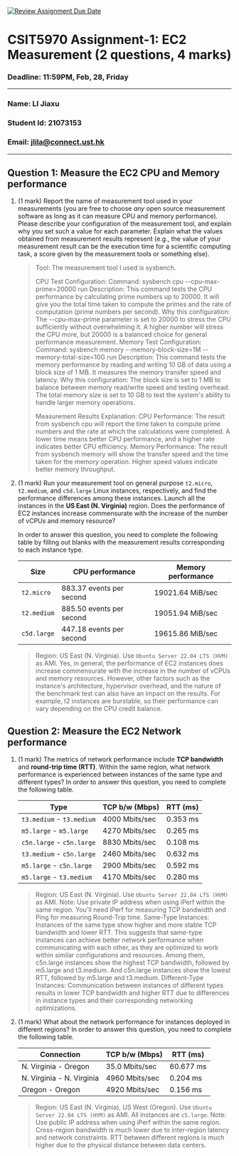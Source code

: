 [![Review Assignment Due Date](https://classroom.github.com/assets/deadline-readme-button-22041afd0340ce965d47ae6ef1cefeee28c7c493a6346c4f15d667ab976d596c.svg)](https://classroom.github.com/a/IAASVEAZ)
# CSIT5970 Assignment-1: EC2 Measurement (2 questions, 4 marks)

### Deadline: 11:59PM, Feb, 28, Friday

---

### Name: LI Jiaxu
### Student Id: 21073153
### Email: jlila@connect.ust.hk

---

## Question 1: Measure the EC2 CPU and Memory performance

1. (1 mark) Report the name of measurement tool used in your measurements (you are free to choose *any* open source measurement software as long as it can measure CPU and memory performance). Please describe your configuration of the measurement tool, and explain why you set such a value for each parameter. Explain what the values obtained from measurement results represent (e.g., the value of your measurement result can be the execution time for a scientific computing task, a score given by the measurement tools or something else).

    > Tool: The measurement tool I used is sysbench.
    >
    > CPU Test Configuration:
    > Command: sysbench cpu --cpu-max-prime=20000 run
    > Description: This command tests the CPU performance by calculating prime numbers up to 20000. It will give you the total time taken to compute the primes and the rate of computation (prime numbers per second).
    > Why this configuration: The --cpu-max-prime parameter is set to 20000 to stress the CPU sufficiently without overwhelming it. A higher number will stress the CPU more, but 20000 is a balanced choice for general performance measurement.
    > Memory Test Configuration:
    > Command: sysbench memory --memory-block-size=1M --memory-total-size=10G run
    > Description: This command tests the memory performance by reading and writing 10 GB of data using a block size of 1 MB. It measures the memory transfer speed and latency.
    > Why this configuration: The block size is set to 1 MB to balance between memory read/write speed and testing overhead. The total memory size is set to 10 GB to test the system's ability to handle larger memory operations.
    >
    > Measurement Results Explanation:
    > CPU Performance: The result from sysbench cpu will report the time taken to compute prime numbers and the rate at which the calculations were completed. A lower time means better CPU performance, and a higher rate indicates better CPU efficiency.
    > Memory Performance: The result from sysbench memory will show the transfer speed and the time taken for the memory operation. Higher speed values indicate better memory throughput.

2. (1 mark) Run your measurement tool on general purpose `t2.micro`, `t2.medium`, and `c5d.large` Linux instances, respectively, and find the performance differences among these instances. Launch all the instances in the **US East (N. Virginia)** region. Does the performance of EC2 instances increase commensurate with the increase of the number of vCPUs and memory resource?

    In order to answer this question, you need to complete the following table by filling out blanks with the measurement results corresponding to each instance type.

    | Size        | CPU performance | Memory performance |
    | ----------- | --------------- | ------------------ |
    | `t2.micro` | 883.37 events per second | 19021.64 MiB/sec |
    | `t2.medium`  | 885.50 events per second | 19051.94 MiB/sec |
    | `c5d.large` | 447.18 events per second | 19615.86 MiB/sec |

    > Region: US East (N. Virginia). Use `Ubuntu Server 22.04 LTS (HVM)` as AMI.
    > Yes, in general, the performance of EC2 instances does increase commensurate with the increase in the number of vCPUs and memory resources. However, other factors such as the instance's architecture, hypervisor overhead, and the nature of the benchmark test can also have an impact on the results. For example, t2 instances are burstable, so their performance can vary depending on the CPU credit balance.

## Question 2: Measure the EC2 Network performance

1. (1 mark) The metrics of network performance include **TCP bandwidth** and **round-trip time (RTT)**. Within the same region, what network performance is experienced between instances of the same type and different types? In order to answer this question, you need to complete the following table.

    | Type                      | TCP b/w (Mbps) | RTT (ms) |
    | ------------------------- | -------------- | -------- |
    | `t3.medium` - `t3.medium` | 4000 Mbits/sec | 0.353 ms |
    | `m5.large` - `m5.large`   | 4270 Mbits/sec | 0.265 ms |
    | `c5n.large` - `c5n.large` | 8830 Mbits/sec | 0.108 ms |
    | `t3.medium` - `c5n.large` | 2460 Mbits/sec | 0.632 ms |
    | `m5.large` - `c5n.large`  | 2900 Mbits/sec | 0.592 ms |
    | `m5.large` - `t3.medium`  | 4170 Mbits/sec | 0.280 ms |

    > Region: US East (N. Virginia). Use `Ubuntu Server 22.04 LTS (HVM)` as AMI. Note: Use private IP address when using iPerf within the same region. You'll need iPerf for measuring TCP bandwidth and Ping for measuring Round-Trip time.
    > Same-Type Instances:
    > Instances of the same type show higher and more stable TCP bandwidth and lower RTT. This suggests that same-type instances can achieve better network performance when communicating with each other, as they are optimized to work within similar configurations and resources. Among them, c5n.large instances show the highest TCP bandwidth, followed by m5.large and t3.medium. And c5n.large instances show the lowest RTT, followed by m5.large and t3.medium.
    > Different-Type Instances:
    > Communication between instances of different types results in lower TCP bandwidth and higher RTT due to differences in instance types and their corresponding networking optimizations.

2. (1 mark) What about the network performance for instances deployed in different regions? In order to answer this question, you need to complete the following table.

    | Connection                | TCP b/w (Mbps) | RTT (ms) |
    | ------------------------- | -------------- | -------- |
    | N. Virginia - Oregon      | 35.0 Mbits/sec | 60.677 ms |
    | N. Virginia - N. Virginia | 4960 Mbits/sec | 0.204 ms |
    | Oregon - Oregon           | 4920 Mbits/sec | 0.156 ms |
 
    > Region: US East (N. Virginia), US West (Oregon). Use `Ubuntu Server 22.04 LTS (HVM)` as AMI. All instances are `c5.large`. Note: Use public IP address when using iPerf within the same region.
    > Cross-region bandwidth is much lower due to inter-region latency and network constraints. RTT between different regions is much higher due to the physical distance between data centers.
